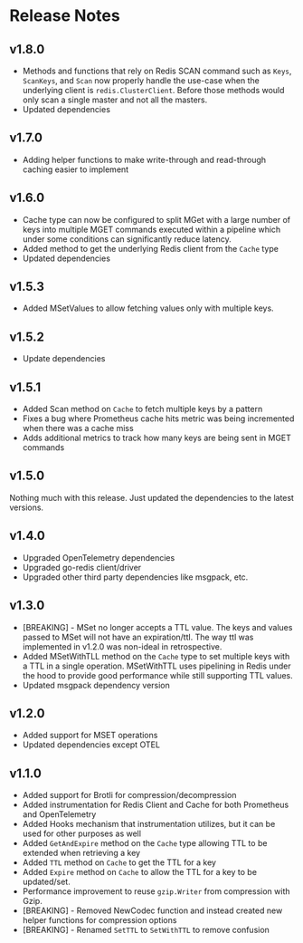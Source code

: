 # Release Notes

## v1.8.0

* Methods and functions that rely on Redis SCAN command such as `Keys`, `ScanKeys`, and `Scan` now properly handle the use-case when the underlying client is `redis.ClusterClient`. Before those methods would only scan a single master and not all the masters.
* Updated dependencies

## v1.7.0

* Adding helper functions to make write-through and read-through caching easier to implement

## v1.6.0

* Cache type can now be configured to split MGet with a large number of keys into multiple MGET commands executed within a pipeline which under some conditions can significantly reduce latency.
* Added method to get the underlying Redis client from the `Cache` type
* Updated dependencies

## v1.5.3

* Added MSetValues to allow fetching values only with multiple keys.

## v1.5.2

* Update dependencies

## v1.5.1

* Added Scan method on `Cache` to fetch multiple keys by a pattern
* Fixes a bug where Prometheus cache hits metric was being incremented when there was a cache miss
* Adds additional metrics to track how many keys are being sent in MGET commands

## v1.5.0

Nothing much with this release. Just updated the dependencies to the latest versions.

## v1.4.0

* Upgraded OpenTelemetry dependencies
* Upgraded go-redis client/driver
* Upgraded other third party dependencies like msgpack, etc.

## v1.3.0

* [BREAKING] - MSet no longer accepts a TTL value. The keys and values passed to MSet will not have an expiration/ttl. The way ttl was implemented in v1.2.0 was non-ideal in retrospective.
* Added MSetWithTLL method on the `Cache` type to set multiple keys with a TTL in a single operation. MSetWithTTL uses pipelining in Redis under the hood to provide good performance while still supporting TTL values.
* Updated msgpack dependency version

## v1.2.0

* Added support for MSET operations
* Updated dependencies except OTEL

## v1.1.0

* Added support for Brotli for compression/decompression
* Added instrumentation for Redis Client and Cache for both Prometheus and OpenTelemetry
* Added Hooks mechanism that instrumentation utilizes, but it can be used for other purposes as well
* Added `GetAndExpire` method on the `Cache` type allowing TTL to be extended when retrieving a key
* Added `TTL` method on `Cache` to get the TTL for a key
* Added `Expire` method on `Cache` to allow the TTL for a key to be updated/set.
* Performance improvement to reuse `gzip.Writer` from compression with Gzip.
* [BREAKING] - Removed NewCodec function and instead created new helper functions for compression options
* [BREAKING] - Renamed `SetTTL` to `SetWithTTL` to remove confusion
